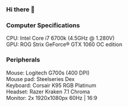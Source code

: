 ### Hi there 👋

### Computer Specifications
CPU: Intel Core i7 6700k (4.5GHz @ 1.280V)  
GPU: ROG Strix GeForce® GTX 1060 OC edition

### Peripherals
Mouse: Logitech G700s (400 DPI)  
Mouse pad: Steelseries Dex  
Keyboard: Corsair K95 RGB Platinum  
Headset: Razer Kraken 7.1 Chroma  
Monitor: 2x 1920x1080px 60Hz | 16:9

<!--
**jondef/jondef** is a ✨ _special_ ✨ repository because its `README.md` (this file) appears on your GitHub profile.

Here are some ideas to get you started:

- 🔭 I’m currently working on ...
- 🌱 I’m currently learning ...
- 👯 I’m looking to collaborate on ...
- 🤔 I’m looking for help with ...
- 💬 Ask me about ...
- 📫 How to reach me: ...
- 😄 Pronouns: ...
- ⚡ Fun fact: ...
-->
